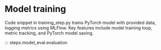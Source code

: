 # Model training

Code snippet in training_step.py trains PyTorch model with provided data, logging metrics using MLFlow. Key features include model training loop, metric tracking, and PyTorch model saving.

::: steps.model_eval.evaluation